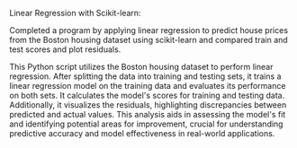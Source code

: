 Linear Regression with Scikit-learn:

Completed a program by applying linear regression to predict house prices from the Boston housing dataset using scikit-learn and compared train and test scores and plot residuals.

This Python script utilizes the Boston housing dataset to perform linear regression. After splitting the data into training and testing sets, it trains a linear regression model on the training data and evaluates its performance on both sets. It calculates the model's scores for training and testing data. Additionally, it visualizes the residuals, highlighting discrepancies between predicted and actual values. This analysis aids in assessing the model's fit and identifying potential areas for improvement, crucial for understanding predictive accuracy and model effectiveness in real-world applications.
